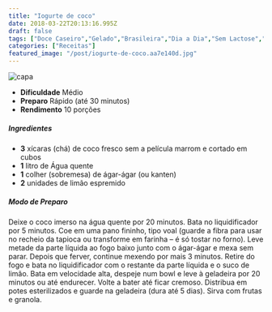 ```yaml
---
title: "Iogurte de coco"
date: 2018-03-22T20:13:16.995Z
draft: false
tags: ["Doce Caseiro","Gelado","Brasileira","Dia a Dia","Sem Lactose","coco","Lactose"]
categories: ["Receitas"]
featured_image: "/post/iogurte-de-coco.aa7e140d.jpg"
---
```


![capa](/post/iogurte-de-coco.aa7e140d.jpg)

*   **Dificuldade** Médio
*   **Preparo** Rápido (até 30 minutos)
*   **Rendimento** 10 porções

##### Ingredientes

*   **3** xícaras (chá) de coco fresco sem a película marrom e cortado em cubos
*   **1** litro de Água quente
*   **1** colher (sobremesa) de ágar-ágar (ou kanten)
*   **2** unidades de limão espremido

##### Modo de Preparo

Deixe o coco imerso na água quente por 20 minutos. Bata no liquidificador por 5 minutos. Coe em uma pano fininho, tipo voal (guarde a fibra para usar no recheio da tapioca ou transforme em farinha – é só tostar no forno). Leve metade da parte líquida ao fogo baixo junto com o ágar-ágar e mexa sem parar. Depois que ferver, continue mexendo por mais 3 minutos. Retire do fogo e bata no liquidificador com o restante da parte líquida e o suco de limão. Bata em velocidade alta, despeje num bowl e leve à geladeira por 20 minutos ou até endurecer. Volte a bater até ficar cremoso. Distribua em potes esterilizados e guarde na geladeira (dura até 5 dias). Sirva com frutas e granola.
